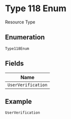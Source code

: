 
# Type 118 Enum

Resource Type

## Enumeration

`Type118Enum`

## Fields

| Name |
|  --- |
| `UserVerification` |

## Example

```
UserVerification
```

